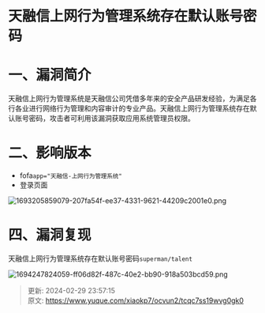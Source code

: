 # 天融信上网行为管理系统存在默认账号密码

# 一、漏洞简介
天融信上网行为管理系统是天融信公司凭借多年来的安全产品研发经验，为满足各行各业进行网络行为管理和内容审计的专业产品。天融信上网行为管理系统存在默认账号密码，攻击者可利用该漏洞获取应用系统管理员权限。

# 二、影响版本
+ fofa`app="天融信-上网行为管理系统"`
+ 登录页面

![1693205859079-207fa54f-ee37-4331-9621-44209c2001e0.png](./img/jE8FOC_pK3O28UB_/1693205859079-207fa54f-ee37-4331-9621-44209c2001e0-905793.png)

# 四、漏洞复现
天融信上网行为管理系统存在默认账号密码`superman/talent`

![1694247824059-ff06d82f-487c-40e2-bb90-918a503bcd59.png](./img/jE8FOC_pK3O28UB_/1694247824059-ff06d82f-487c-40e2-bb90-918a503bcd59-569208.png)



> 更新: 2024-02-29 23:57:15  
> 原文: <https://www.yuque.com/xiaokp7/ocvun2/tcqc7ss19wvg0gk0>